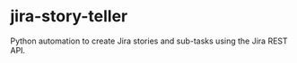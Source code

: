 # jira-story-teller
Python automation to create Jira stories and sub-tasks using the Jira REST API.
